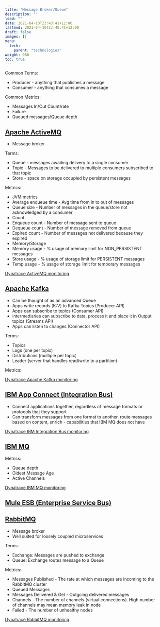 ```yaml
---
title: "Message Broker/Queue"
description: ""
lead: ""
date: 2021-04-10T23:48:41+12:00
lastmod: 2021-04-10T23:48:41+12:00
draft: false
images: []
menu: 
  tech:
    parent: "technologies"
weight: 080
toc: true
---
```


Common Terms:
- Producer - anything that publishes a message
- Consumer - anything that consumes a message

Common Metrics: 
- Messages In/Out Count/rate
- Failure
- Queued messages/Queue depth

## [Apache ActiveMQ](https://activemq.apache.org/)

- Message broker

Terms:
- Queue - messages awaiting delivery to a single consumer
- Topic - Messages to be delivered to multiple consumers subscribed to that topic
- Store - space on storage occupied by persistent messages

Metrics:
- [JVM metrics](/tech/technologies/language/#java)
- Average enqueue time - Avg time from in to out of messages
- Queue size - Number of messages in the queue/store not acknowledged by a consumer
- Count
- Enqueue count - Number of message sent to queue
- Dequeue count - Number of message removed from queue
- Expired count - Number of messages not delivered because they expired
- Memory/Storage
- Memory usage - % usage of memory limit for NON_PERSISTENT messages
- Store usage - % usage of storage limit for PERSISTENT messages
- Temp usage - % usage of storage limit for temporary messages

[Dynatrace ActiveMQ monitoring](https://www.dynatrace.com/support/help/technology-support/application-software/other-technologies/supported-out-of-the-box/activemq/)

## [Apache Kafka](https://kafka.apache.org/)

- Can be thought of as an advanced Queue
- Apps write records (K:V) to Kafka Topics (Producer API)
- Apps can subscribe to topics (Consumer API)
- Intermediaries can subscribe to data, process it and place it in Output topics (Streams API)
- Apps can listen to changes (Connector API)

Terms: 
- Topics
- Logs (one per topic)
- Distributions (multiple per topic)
- Leader (server that handles read/write to a partition)

Metrics:


[Dynatrace Apache Kafka monitoring](https://www.dynatrace.com/support/help/shortlink/kafka)
 
## [IBM App Connect (Integration Bus)](https://www.ibm.com/docs/en/integration-bus)

- Connect applications together, regardless of message formats or protocols that they support
- Can transform messages from one format to another, route messages based on content, enrich - capabilities that IBM MQ does not have

[Dynatrace IBM Integration Bus monitoring](https://www.dynatrace.com/news/blog/get-out-of-the-box-visibility-into-your-ibm-integration-bus-beta/)

## [IBM MQ](https://www.ibm.com/products/mq)

Metrics:
- Queue depth
- Oldest Message Age
- Active Channels

[Dynatrace IBM MQ monitoring](https://www.dynatrace.com/support/help/shortlink/ibm_mq_activegate_extension)

## [Mule ESB (Enterprise Service Bus)](https://www.mulesoft.com/resources/esb/what-mule-esb)

## [RabbitMQ](https://www.rabbitmq.com/)

- Message broker
- Well suited for loosely coupled microservices

Terms:
- Exchange: Messages are pushed to exchange
- Queue: Exchange routes message to a Queue

Metrics:
- Messages Published - The rate at which messages are incoming to the RabbitMQ cluster
- Queued Messages
- Messages Delivered & Get - Outgoing delivered messages
- Channels - The number of channels (virtual connections). High number of channels may mean memory leak in node
- Failed - The number of unhealthy nodes

[Dynatrace RabbitMQ monitoring](https://www.dynatrace.com/support/help/technology-support/application-software/other-technologies/supported-out-of-the-box/rabbitmq/)